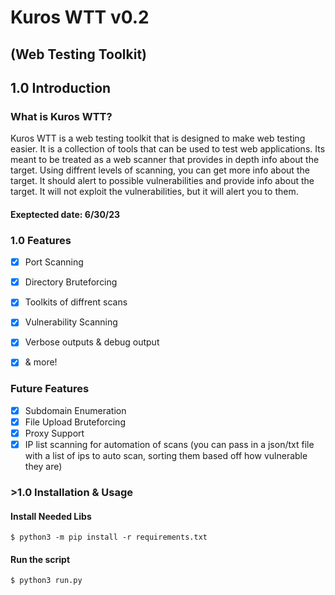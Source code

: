 # Kuros WTT v0.2
## (Web Testing Toolkit)

## 1.0 Introduction
### What is Kuros WTT?
Kuros WTT is a web testing toolkit that is designed to make web testing easier. It is a collection of tools that can be used to test web applications.
Its meant to be treated as a web scanner that provides in depth info about the target. Using diffrent levels of scanning, you can get more info about the 
target. It should alert to possible vulnerabilities and provide info about the target. It will not exploit the vulnerabilities, but it will alert you to 
them. 

#### Exeptected date: 6/30/23
### 1.0 Features
- [x] Port Scanning
- [x] Directory Bruteforcing
- [x] Toolkits of diffrent scans
- [x] Vulnerability Scanning
- [x] Verbose outputs & debug output
- [x] & more!


### Future Features
- [x] Subdomain Enumeration
- [x] File Upload Bruteforcing
- [x] Proxy Support
- [x] IP list scanning for automation of scans (you can pass in a json/txt file with a list of ips to auto scan, sorting them based off how vulnerable  they are)

### >1.0 Installation & Usage
#### Install Needed Libs
```$ python3 -m pip install -r requirements.txt```

#### Run the script
```$ python3 run.py```
